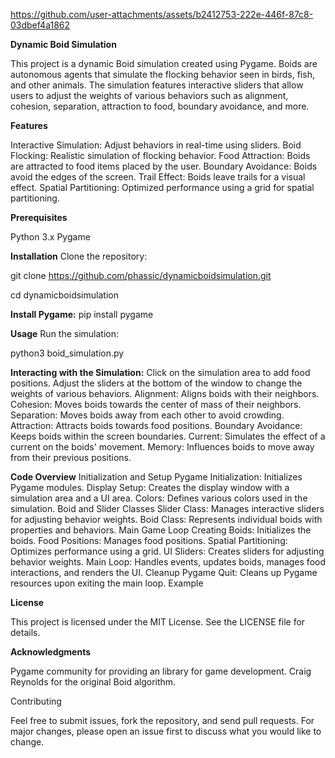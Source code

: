 https://github.com/user-attachments/assets/b2412753-222e-446f-87c8-03dbef4a1862


**Dynamic Boid Simulation**

This project is a dynamic Boid simulation created using Pygame. Boids are autonomous agents that simulate the flocking behavior seen in birds, fish, and other animals. The simulation features interactive sliders that allow users to adjust the weights of various behaviors such as alignment, cohesion, separation, attraction to food, boundary avoidance, and more.




**Features**

Interactive Simulation: Adjust behaviors in real-time using sliders.
Boid Flocking: Realistic simulation of flocking behavior.
Food Attraction: Boids are attracted to food items placed by the user.
Boundary Avoidance: Boids avoid the edges of the screen.
Trail Effect: Boids leave trails for a visual effect.
Spatial Partitioning: Optimized performance using a grid for spatial partitioning.

**Prerequisites**

Python 3.x
Pygame

**Installation**
Clone the repository:

git clone https://github.com/phassic/dynamicboidsimulation.git

cd dynamicboidsimulation

**Install Pygame:**
pip install pygame

**Usage**
Run the simulation:

python3 boid_simulation.py

**Interacting with the Simulation:**
Click on the simulation area to add food positions.
Adjust the sliders at the bottom of the window to change the weights of various behaviors.
Alignment: Aligns boids with their neighbors.
Cohesion: Moves boids towards the center of mass of their neighbors.
Separation: Moves boids away from each other to avoid crowding.
Attraction: Attracts boids towards food positions.
Boundary Avoidance: Keeps boids within the screen boundaries.
Current: Simulates the effect of a current on the boids' movement.
Memory: Influences boids to move away from their previous positions.

**Code Overview**
Initialization and Setup
Pygame Initialization: Initializes Pygame modules.
Display Setup: Creates the display window with a simulation area and a UI area.
Colors: Defines various colors used in the simulation.
Boid and Slider Classes
Slider Class: Manages interactive sliders for adjusting behavior weights.
Boid Class: Represents individual boids with properties and behaviors.
Main Game Loop
Creating Boids: Initializes the boids.
Food Positions: Manages food positions.
Spatial Partitioning: Optimizes performance using a grid.
UI Sliders: Creates sliders for adjusting behavior weights.
Main Loop: Handles events, updates boids, manages food interactions, and renders the UI.
Cleanup
Pygame Quit: Cleans up Pygame resources upon exiting the main loop.
Example

**License**

This project is licensed under the MIT License. See the LICENSE file for details.

**Acknowledgments**

Pygame community for providing an  library for game development.
Craig Reynolds for the original Boid algorithm.

Contributing

Feel free to submit issues, fork the repository, and send pull requests. For major changes, please open an issue first to discuss what you would like to change.
